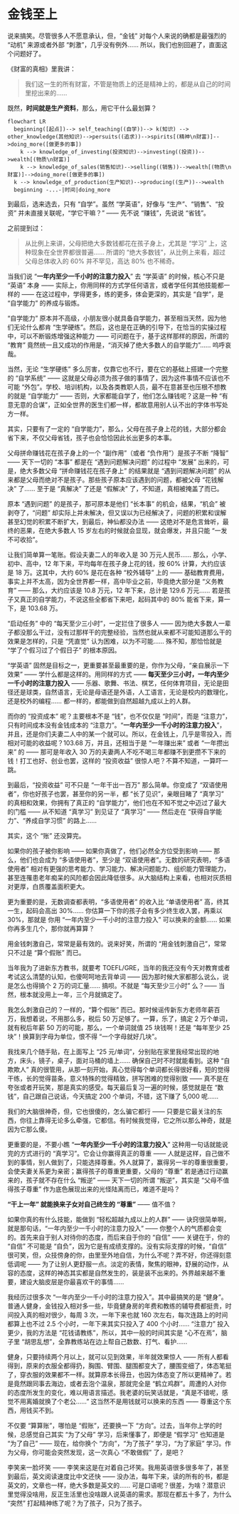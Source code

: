 # 金钱至上

说来搞笑。尽管很多人不愿意承认，但，“金钱” 对每个人来说的确都是最强烈的 “动机” 来源或者外部 “刺激”，几乎没有例外…… 所以，我们也别回避了，直面这个问题好了。

《财富的真相》里我讲：

> 我们这一生的所有财富，不管是物质上的还是精神上的，都是从自己的时间里挖出来的……

既然，**时间就是生产资料**，那么，用它干什么最划算？

```mermaid
flowchart LR
  beginning([起点])--> self_teaching((自学))--> k(知识) --> other_knowledge(其他知识)-->persuits((追求))-->spirits[(精神\n财富)]-->doing_more([做更多的事])
  	k --> knowledge_of_investing(投资知识)-->investing((投资))-->wealth[(物质\n财富)]
	k --> knowledge_of_sales(销售知识)-->selling((销售))-->wealth[(物质\n财富)]-->doing_more([做更多的事])
  k --> knowledge_of_production(生产知识)-->producing((生产))-->wealth
  beginning -...-|时间|doing_more
```

到最后，选来选去，只有 “自学”。虽然 “学英语”，好像与 “生产”、“销售”、“投资” 并未直接关联呢，“学它干嘛？” —— 先不说 “赚钱”，先说说 “省钱”。

之前提到过：

> 从比例上来讲，父母把绝大多数钱都花在孩子身上，尤其是 “学习” 上，这种现象在全世界都很普遍…… 所谓的 “绝大多数钱”，从比例上来看，超过父母总体收入的 60% 并不罕见，高达 80% 也不稀奇。

当我们说 “**一年内至少一千小时的注意力投入**” 去 “学英语” 的时候，核心不只是 “英语” 本身 —— 实际上，你用同样的方式学任何语言，或者学任何其他技能都一样的 —— 在这过程中，学得更多，练的更多，体会更深的，其实是 “自学”，是 “自学能力” 的养成与锻炼。

“自学能力” 原本并不高级，小朋友很小就具备自学能力，甚至相当天然，因为他们无论什么都肯 “生学硬练”。然后，这也是在正确的引导下，在恰当的实操过程中，可以不断锻炼增强这种能力 —— 可问题在于，基于这样那样的原因，所谓的 “教育” 竟然统一且又成功的作用是，“消灭掉了绝大多数人的自学能力”…… 呜呼哀哉。

当然，无论 “生学硬练” 多么厉害，仅靠它也不行，要在它的基础上搭建一个完整的 “自学系统” —— 这就是父母必须为孩子做的事情了，因为这件事情不应该也不可能 “外包”。学校、培训机构，以及各类教职人员，最不在意甚至也压根不想教的就是 “自学能力” —— 否则，大家都能自学了，他们怎么赚钱呢？这是一种 “有意无意的合谋”，正如全世界的医生们都一样，都故意用别人认不出的字体书写处方一样。

其实，只要有了一定的 “自学能力”，那么，父母在孩子身上花的钱，大部分都会省下来，不仅父母省钱，孩子也会恰恰因此长出更多的本事。

父母拼命赚钱花在孩子身上的一个 “副作用”（或者 “负作用”）是孩子不断 “降智” —— 天下一切的 “本事” 都是在 “遇到问题解决问题” 的过程中 “发展” 出来的，可是，绝大多数父母 “拼命赚钱花在孩子身上” 的结果就是 “遇到问题解决问题” 的从来都是父母而绝对不是孩子。那些孩子原本应该遇到的问题，都被父母 “花钱解决” 了…… 至于是 “真解决” 了还是 “假解决” 了，不知道，真相被掩盖了而已。

原本 “遇到问题” 的是孩子，那可原本是他们 “长本事” 的机会，结果，“机会” 被剥夺了，“问题” 却实际上并未解决，但又误以为已经解决了，问题的积累和误解甚至幻觉的积累不断扩大，到最后，神仙都没办法 —— 这绝对不是危言耸听，最终的恶果，在绝大多数人 15 岁左右的时候就会显现，就会爆发，并且只能 “一发不可收拾”。

让我们简单算一笔账。假设夫妻二人的年收入是 30 万元人民币…… 那么，小学、初中、高中，12 年下来，平均每年在孩子身上花的钱，按 60% 计算，大约应该是 18 万。这其中，大约 60% 是花在各种 “校外辅导” 上的 —— 基础教育费用，事实上并不太高，因为全世界都一样，高中毕业之前，毕竟绝大部分是 “义务教育” —— 那么，大约应该是 10.8 万元，12 年下来，总计是 129.6 万元…… 若是孩子又真正的自学能力，不说这些全都省下来吧，起码其中的 80% 能省下来，算一下，是 103.68 万。

“启动任务” 中的 “每天至少三小时”，一定拦住了很多人 —— 因为绝大多数人一辈子都没那么干过，没有过那样干的完整经验，当然也就从来都不可能知道那么干的效果是怎样的，只是 “凭直觉” 认为困难，以为不可能…… 殊不知，那恰恰就是 “学了个假习过了个假日子” 的根本原因。

“学英语” 固然是目标之一，更重要甚至最重要的是，你作为父母，“亲自展示一下效果” —— 学什么都是这样的。用同样的方式 —— **每天至少三小时，一年内至少一千小时的注意力投入** —— 乐器、歌舞、书法、棋艺，任何体育项目，无论是田径还是球类，自然语言，无论是母语还是外语，人工语言，无论是校内的数理化，还是校外的编程…… 都一样的，都能做到自然超越九成以上的人群。

而你的 “投资成本” 呢？主要根本不是 “钱”，也不仅仅是 “时间”，而是 “注意力”，只有时间成本没有金钱成本的 “注意力”。“**一年内至少一千小时的注意力投入**”，并且，还是你们夫妻二人中的某一个就可以。所以，在金钱上，几乎是零投入，而相对可能的收益呢？103.68 万，并且，还相当于是 “一年赚出来” 或者 “一年攒出来” 的 —— 那可是年收入 30 万的夫妻两人不吃不喝三年都赚不到更攒不下来的钱！打工也好、创业也罢，这样的 “投资收益” 很惊人吧？不算不知道，一算吓一跳。

到最后，“投资收益” 可不只是 “一年干出一百万” 那么简单。你变成了 “双语使用者”，你也好孩子也罢，甚至你的另一半，都 “长了见识”，亲眼目睹了 “真学习” 的真相和效果，你拥有了真正的 “自学能力”，他们也在不知不觉之中迈过了最大的门槛 —— 从不知道 “真学习” 到见证了 “真学习” —— 然后走在 “获得自学能力”、“养成自学习惯” 的路上…… 

其实，这个 “账” 还没算完。

如果你的孩子被你影响 —— 如果你真做了，他们必然全方位受到影响 —— 那么，他们也会成为 “多语使用者”，至少是 “双语使用者”。无数的研究表明，“多语使用者” 相对有更强的思考能力、学习能力、解决问题能力、组织能力管理能力，甚至连罹患老年痴呆的风险都会因此降低很多。从大脑结构上来看，也相对灰质相对更厚，白质覆盖面积更大。

更为重要的是，无数调查都表明，“多语使用者” 的收入比 “单语使用者” 高，终其一生，起码会高出 30%…… 你估算一下你的孩子会有多少终生收入罢，再乘以 30%，那就是 你用 “一年内至少一千小时的注意力投入” 可以换来的金额…… 如果你再多生几个，那你就再算算？

用金钱刺激自己，常常是最有效的。说来好笑，所谓的 “用金钱刺激自己”，常常只不过是 “算个假账” 而已。

当年我为了进新东方教书，就要考 TOEFL/GRE，当年的我还没有今天对教育或者考试这么清楚的认知，也傻呵呵地去背单词 —— 因为那时候大家都那么说么，说是怎么也得搞个 2 万的词汇量…… 搞呗。不就是 “每天至少三小时” 么？—— 当然，根本就没用上一年，三个月就搞定了。

我怎么刺激自己的？一样的，“算个假账” 而已。那时候谣传新东方老师年薪百万，我想着说，不用那么多，税后 50 万足够了。一算，乐了，搞定 2 万个单词，就有税后年薪 50 万的可能，那么，一个单词就值 25 块钱啊！还是 “每年至少 25 块”！换算到字母为单位，恨不得 “一个字母就好几块”。

我找来几个随手贴，在上面写上 “25 元/单词”，分别贴在家里我经常出现的地方，床头，镜子，桌子，面对马桶的墙上…… 确保自己时不时就能看到。这种 “自欺欺人” 真的很管用，从那一刻开始，真心觉得每个单词都长得很好看，短的觉得干练，长的觉得苗条，意义特殊的觉得精致，拼写困难的觉得别致 —— 真不是在夸张或者开玩笑，那是真实的感受。每天最后复习一遍的时候，感觉就是在 “数钱”，自己跟自己说话，今天搞定 200 个单词，不错，这下赚了 5,000 呢……

我们的大脑很神奇，但，它也很傻的，怎么骗它都行 —— 只要是它最关注的东西，你往上靠得无论多么牵强，它都信。有时候我觉得，它之所以那么神奇，就是因为它那么傻。

更重要的是，不要小瞧 “**一年内至少一千小时的注意力投入**” 这种用一句话就能说完的方式进行的 “真学习”。它会让你赢得真正的尊重 —— 人就是这样，自己做不到的事情，别人做到了，只能选择尊重。外人就算了，赢得另一半的尊重很重要，会使夫妻关系更为亲密；赢得孩子的尊重更重要，父母的 “尊重” 若是通过行动赢来的，孩子就不存在什么 “叛逆” —— 天下一切的所谓 “叛逆”，其实是 “父母不值得孩子尊重” 作为底色展现出来的光怪陆离而已，难道不是吗？

**“干上一年” 就能换来子女对自己终生的 “尊重”** —— 值不值？

如果你真的有什么技能，能做到 “轻松超越九成以上的人群” —— 诀窍很简单啊，就是那句话，“一年内至少一千小时的注意力投入” —— 你整个人的气质都会变的。首先来自于别人对待你的态度，而后来自于你的 “自信” —— 关键在于，你的 “自信” 不可能是 “自负”，因为它是有成绩支撑的。没有实际支撑的时候，“自信” 很可笑，但，众技傍身的你，由里至外地自信，为什么不呢？弄不好，你还得刻意低调呢 —— 为了让别人更舒服一点。淡定的表情，聚焦的眼神，舒展的动作，从容的态度，这样的神态其实都是自然发生的，装是装不出来的。外界越来越不重要，建设大脑皮层是你最喜欢干的事情……

我经历过很多次 “一年内至少一千小时的注意力投入”。其中最搞笑的是 “健身”。普通人健身，金钱投入相对多一些，毕竟健身房的年费和教练的辅导费都挺贵，时间投入真的相对很少，每周 3 次，一年下来也就 160 次左右，每次连路上的时间都算上也不过 2.5 个小时，一年下来其实只投入了 400 个小时…… “注意力” 投入更少，我的方法是 “花钱请教练”，所以，其中一般的时间其实是 “心不在焉”，脑子里 “胡思乱想”，全靠教练站在边上帮自己数数、打气、看护……

健身，只要持续两个月以上，就可以见到效果，半年就效果惊人 —— 所有人都看得到，原来的衣服全都得扔，胸围、臂围、腿围都变大了，腰围变细了，体态笔挺了，穿衣服的效果都不一样。就算原本长得丑，也因为体态变了所以更精神了。若是竟然跟同事去海边，或者去泡个温泉，那就完全是 “鹤立鸡群”。周遭的人对你的态度所发生的变化，难以用语言描述。我老婆的玩笑话就是，“真是不错呢，感觉不用离婚就换了个老公……” 这当然不是用钱就可以换来的东西 —— 尊重这个东西，用钱买不到。

不仅要 “算算账”，哪怕是 “假账”，还要换一下 “方向”。过去，当年你上学的时候，总感觉自己其实 “为了父母” 学习，后来懂事了，即便是 “假学习” 也知道是 “为了自己” —— 现在，给你换个 “方向”，“为了孩子” 学习，“为了家庭” 学习。作为父母，你可能会突然发现，这一次真心 “不敢做假” 了，是吧？

李笑来一脸坏笑 —— 李笑来这是在对着自己坏笑。我用英语很多很多年了，甚至到最后，英文阅读速度比中文还快 —— 没办法，每年下来，读的所有的书，都是英文的，文章也一样，绝大多数是英文的…… 可是口语呢？很差，为啥？潜意识里觉得没啥用，反正生活里也没啥跟人说英语的需求。那现在都五十多了，为什么 “突然” 打起精神练了呢？为了孩子，只为了孩子。



